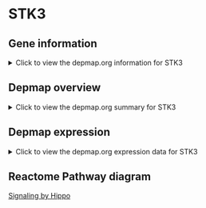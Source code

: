 <h1>STK3</h1>

<h2>Gene information</h2>
<details>
  <summary>Click to view the depmap.org information for STK3</summary>
  <iframe src="https://depmap.org/portal/gene/STK3?tab=about" style="border:none;width:100%;height:800px"></iframe>
</details>

<h2>Depmap overview</h2>
<details>
  <summary>Click to view the depmap.org summary for STK3</summary>
  <iframe src="https://depmap.org/portal/gene/STK3?tab=overview" style="border:none;width:100%;height:800px"></iframe>
</details>

<h2>Depmap expression</h2>
<details>
  <summary>Click to view the depmap.org expression data for STK3</summary>
  <iframe src="https://depmap.org/portal/gene/STK3?tab=characterization" style="border:none;width:100%;height:800px"></iframe>
</details>



<h2>Reactome Pathway diagram</h2>
<a href="https://reactome.org/PathwayBrowser/#/R-HSA-2028269" target="_BLANK">Signaling by Hippo</a>



